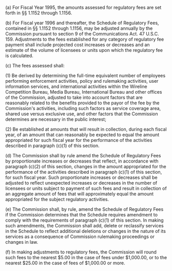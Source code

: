 (a) For Fiscal Year 1995, the amounts assessed for regulatory fees are set forth in §§ 1.1152 through 1.1156.
              

(b) For Fiscal year 1996 and thereafter, the Schedule of Regulatory Fees, contained in §§ 1.1152 through 1.1156, may be adjusted annually by the Commission pursuant to section 9 of the Communications Act. 47 U.S.C. 159. Adjustments to the fees established for any category of regulatory fee payment shall include projected cost increases or decreases and an estimate of the volume of licensees or units upon which the regulatory fee is calculated.

(c) The fees assessed shall:

(1) Be derived by determining the full-time equivalent number of employees performing enforcement activities, policy and rulemaking activities, user information services, and international activities within the Wireline Competition Bureau, Media Bureau, International Bureau and other offices of the Commission, adjusted to take into account factors that are reasonably related to the benefits provided to the payor of the fee by the Commission's activities, including such factors as service coverage area, shared use versus exclusive use, and other factors that the Commission determines are necessary in the public interest;

(2) Be established at amounts that will result in collection, during each fiscal year, of an amount that can reasonably be expected to equal the amount appropriated for such fiscal year for the performance of the activities described in paragraph (c)(1) of this section.

(d) The Commission shall by rule amend the Schedule of Regulatory Fees by proportionate increases or decreases that reflect, in accordance with paragraph (c)(2) of this section, changes in the amount appropriated for the performance of the activities described in paragraph (c)(1) of this section, for such fiscal year. Such proportionate increases or decreases shall be adjusted to reflect unexpected increases or decreases in the number of licensees or units subject to payment of such fees and result in collection of an aggregate amount of fees that will approximately equal the amount appropriated for the subject regulatory activities.

(e) The Commission shall, by rule, amend the Schedule of Regulatory Fees if the Commission determines that the Schedule requires amendment to comply with the requirements of paragraph (c)(1) of this section. In making such amendments, the Commission shall add, delete or reclassify services in the Schedule to reflect additional deletions or changes in the nature of its services as a consequence of Commission rulemaking proceedings or changes in law.

(f) In making adjustments to regulatory fees, the Commission will round such fees to the nearest $5.00 in the case of fees under $1,000.00, or to the nearest $25.00 in the case of fees of $1,000.00 or more.

